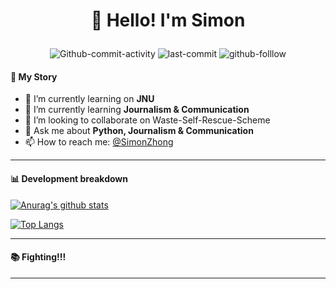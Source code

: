 # <p align="center">👋 Hello! I'm Simon</p>

<!--
<p align="center">
<img src="https://github.com/SimonZhong2025/SimonZhong2025/blob/master/picture/%E6%9C%AA%E6%A0%87%E9%A2%98-1.jpg" width="600" align="middle" />
</p>
-->
<!--
**SimonZhong2025/SimonZhong2025** is a ✨ _special_ ✨ repository because its `README.md` (this file) appears on your GitHub profile.
 <img alt="weibo" src="https://img.shields.io/badge/Weibo-Simon__2025-green">
Here are some ideas to get you started:
-->

<p align="center">
  <img alt="Github-commit-activity" src="https://img.shields.io/github/commit-activity/m/SimonZhong2025/Waste-Self-Rescue-Scheme">
  <img alt="last-commit" src="https://img.shields.io/github/last-commit/SimonZhong2025/Waste-Self-Rescue-Scheme">
  <img alt="github-folllow" src="https://img.shields.io/github/followers/SimonZhong2025?label=Follow%20Github">
</p>

#### 🧑 **My Story**

- 🔭 I’m currently learning on **JNU**
- 🌱 I’m currently learning **Journalism & Communication** 
- 👯 I’m looking to collaborate on Waste-Self-Rescue-Scheme
- 💬 Ask me about **Python, Journalism & Communication**
- 📫 How to reach me: [@SimonZhong](https://weibo.com/SimonZhong2025)

***


#### 📊 **Development breakdown**

[![Anurag's github stats](https://github-readme-stats.vercel.app/api?username=SimonZhong2025&show_icons=true)](https://github.com/anuraghazra/github-readme-stats)

[![Top Langs](https://github-readme-stats.vercel.app/api/top-langs/?username=SimonZhong2025&layout=compact)](https://github.com/anuraghazra/github-readme-stats)

***

#### 📚 **Fighting!!!**

***
